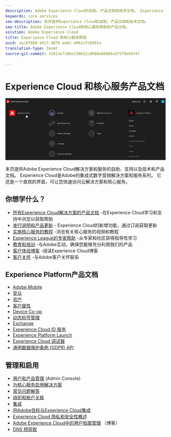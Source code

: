 ```yaml
---
description: Adobe Experience Cloud的自助、产品文档和技术文档。 Experience Cloud是Adobe的集成式数字营销解决方案和服务系列。
keywords: core services
seo-description: 本页提供Experience Cloud的自助、产品文档和技术文档。
seo-title: Adobe Experience Cloud和核心服务帮助和产品文档。
solution: Adobe Experience Cloud
title: Experience Cloud 和核心服务帮助
uuid: aec6f689-e617-4876-ae6c-e961cfcb991a
translation-type: tm+mt
source-git-commit: 31811e718be130612c8688e80084cb7579e94f47

---
```



# Experience Cloud 和核心服务产品文档

![Experience Cloud](assets/cloud-pulldown.png)

本页提供Adobe Experience Cloud解决方案和服务的自助、支持以及技术和产品文档。 Experience Cloud是Adobe的集成式数字营销解决方案和服务系列。 它还是一个直观的界面，可让您快速访问云解决方案和核心服务。

## 你想学什么？

* [所有Experience Cloud解决方案的产品文档](https://docs.adobe.com/content/help/zh-Hans/experience-cloud/user-guides/home.html) -在Experience Cloud学习和支持中浏览以获取帮助
* [发行说明和产品更新](https://docs.adobe.com/content/help/zh-Hans/release-notes/experience-cloud/current.html) - Experience Cloud的新增功能，通过订阅获取更新
* [实施核心服务的教程](https://docs.adobe.com/content/help/en/core-services-learn/tutorials/overview.html) -浏览有关核心服务的视频和教程
* [Experience League的专家帮助](https://landing.adobe.com/experience-league/) -从专家和社区获得指导性学习
* [教育和培训](https://helpx.adobe.com/cn/learning.html?promoid=KAUDK) -与Adobe互动，确保您能够充分利用我们的产品
* [客户体验博客](https://theblog.adobe.com/customer-experience/) -阅读Experience Cloud博客
* [客户关怀](https://helpx.adobe.com/cn/contact/enterprise-support.ec.html) -与Adobe客户关怀联系

## Experience Platform产品文档

* [Adobe Mobile](https://docs.adobe.com/content/help/zh-Hans/mobile-services/using/home.html)
* [受众](https://docs.adobe.com/content/help/zh-Hans/core-services/interface/audiences/audience-library.html)
* [资产](experience-cloud-assets/experience-cloud-assets.md)
* [客户属性](https://docs.adobe.com/content/help/zh-Hans/core-services/interface/customer-attributes/attributes.html)
* [Device Co-op](https://docs.adobe.com/content/help/zh-Hans/device-co-op/using/home.html)
* [动态标签管理](https://docs.adobe.com/content/help/zh-Hans/dtm/using/dtm-home.translate.html)
* [Exchange](https://experiencecloud.adobeexchange.com/)
* [Experience Cloud ID 服务](https://docs.adobe.com/content/help/zh-Hans/id-service/using/home.html)
* [Experience Platform Launch](https://docs.adobelaunch.com/)
* [Experience Cloud 调试器](https://docs.adobe.com/content/help/zh-Hans/debugger/using/experience-cloud-debugger.html)
* [通用数据保护条例 (GDPR) API](https://www.adobe.io/apis/experiencecloud/gdpr.html)

## 管理和启用

* [用户和产品管理](admin-getting-started/admin-getting-started.md) (Admin Console)
* [为核心服务启用解决方案](core-services/core-services.md)
* [常见问题解答](admin-getting-started/admin-getting-started.md)
* [组织和帐户关联](admin-getting-started/organizations.md)
* [集成](marketing-cloud-integrations.md)
* [将Adobe目标与Experience Cloud集成](https://docs.adobe.com/content/help/zh-Hans/target/using/integrate/a4t/a4t.html)
* [Experience Cloud 隐私和安全性概述](assets/Adobe-Marketing-Cloud-Privacy-and-Security-Overview.pdf)
* [Adobe Experience Cloud中的用户档案管理](https://theblog.adobe.com/profile-management-adobe-marketing-cloud-comes-together/) （博客）
* [DNS 预获取](admin-getting-started/admin-getting-started.md#concept_6BC8C6856E3644F8956D7AD0A96383B7)
